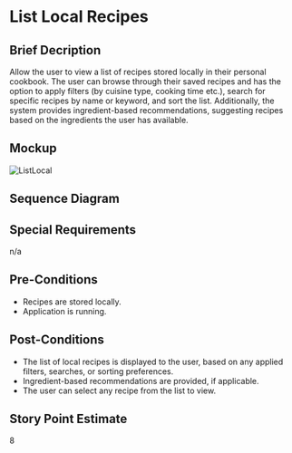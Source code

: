 # List Local Recipes
## Brief Decription
Allow the user to view a list of recipes stored locally in their personal cookbook. The user can browse through their saved recipes and has the option to apply filters (by cuisine type, cooking time etc.), search for specific recipes by name or keyword, and sort the list. Additionally, the system provides ingredient-based recommendations, suggesting recipes based on the ingredients the user has available.

## Mockup
![ListLocal](https://github.com/user-attachments/assets/562baaa7-de4f-4c30-a8dc-602dcdc4ae7d)

## Sequence Diagram

## Special Requirements
n/a

## Pre-Conditions
- Recipes are stored locally.
- Application is running.

## Post-Conditions
-  The list of local recipes is displayed to the user, based on any applied filters, searches, or sorting preferences.
-  Ingredient-based recommendations are provided, if applicable.
-  The user can select any recipe from the list to view.
  
## Story Point Estimate
8
